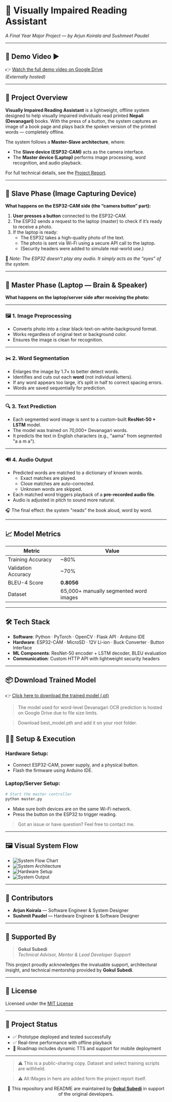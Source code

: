# 📘 Visually Impaired Reading Assistant  
_A Final Year Major Project — by Arjun Koirala and Sushmeet Paudel_

---

## 🎥 Demo Video ▶️  
👉 [Watch the full demo video on Google Drive](https://drive.google.com/your-video-link)  
_(Externally hosted)_

---

## 📌 Project Overview

**Visually Impaired Reading Assistant** is a lightweight, offline system designed to help visually impaired individuals read printed **Nepali (Devanagari)** books. With the press of a button, the system captures an image of a book page and plays back the spoken version of the printed words — completely offline.

The system follows a **Master-Slave architecture**, where:
- The **Slave device (ESP32-CAM)** acts as the camera interface.
- The **Master device (Laptop)** performs image processing, word recognition, and audio playback.

For full technical details, see the [Project Report](report.pdf).

---

## 🔁 Slave Phase (Image Capturing Device)

**What happens on the ESP32-CAM side (the “camera button” part):**

1. **User presses a button** connected to the ESP32-CAM.
2. The ESP32 sends a request to the laptop (master) to check if it’s ready to receive a photo.
3. If the laptop is ready:
   - The ESP32 takes a high-quality photo of the text.
   - The photo is sent via Wi-Fi using a secure API call to the laptop.
   - (Security headers were added to simulate real-world use.)

📝 *Note: The ESP32 doesn’t play any audio. It simply acts as the “eyes” of the system.*

---

## 🧠 Master Phase (Laptop — Brain & Speaker)

**What happens on the laptop/server side after receiving the photo:**

---

### 🖼️ 1. Image Preprocessing

- Converts photo into a clear black-text-on-white-background format.
- Works regardless of original text or background color.
- Ensures the image is clean for recognition.

---

### ✂️ 2. Word Segmentation

- Enlarges the image by 1.7× to better detect words.
- Identifies and cuts out each **word** (not individual letters).
- If any word appears too large, it’s split in half to correct spacing errors.
- Words are saved sequentially for prediction.

---

### 🔍 3. Text Prediction

- Each segmented word image is sent to a custom-built **ResNet-50 + LSTM** model.
- The model was trained on 70,000+ Devanagari words.
- It predicts the text in English characters (e.g., "aama" from segmented "a a m a").

---

### 🔊 4. Audio Output

- Predicted words are matched to a dictionary of known words.
  - Exact matches are played.
  - Close matches are auto-corrected.
  - Unknown words are skipped.
- Each matched word triggers playback of a **pre-recorded audio file**.
- Audio is adjusted in pitch to sound more natural.

🎧 The final effect: the system "reads" the book aloud, word by word.

---

## 📈 Model Metrics

| Metric | Value |
|--------|-------|
| Training Accuracy | ~80% |
| Validation Accuracy | ~70% |
| BLEU-4 Score | **0.8056** |
| Dataset | 65,000+ manually segmented word images |

---

## 🛠️ Tech Stack

- **Software**: Python · PyTorch · OpenCV · Flask API · Arduino IDE  
- **Hardware**: ESP32-CAM · MicroSD · 12V Li-ion · Buck Converter · Button Interface  
- **ML Components**: ResNet-50 encoder + LSTM decoder, BLEU evaluation  
- **Communication**: Custom HTTP API with lightweight security headers  

---

## 📦 Download Trained Model

👉 [Click here to download the trained model (.pt)](https://drive.google.com/file/d/your-model-id/view?usp=sharing)


> The model used for word-level Devanagari OCR prediction is hosted on Google Drive due to file size limits.

> Download best_model.pth and add it on your root folder.


## 🧑‍💻 Setup & Execution

### Hardware Setup:
- Connect ESP32-CAM, power supply, and a physical button.
- Flash the firmware using Arduino IDE.

### Laptop/Server Setup:
```bash
# Start the master controller
python master.py
```
- Make sure both devices are on the same Wi-Fi network.
- Press the button on the ESP32 to trigger reading.

> Got an issue or have question? Feel free to contact me.
---


## 🖼️ Visual System Flow

- ![System Flow Chart](images/flowchart.png)
- ![System Architecture](images/architecture.png)
- ![Hardware Setup](images/hardware.png)
- ![System Output](images/output.png)

---

## 👥 Contributors

- **Arjun Koirala** — Software Engineer & System Designer  
- **Sushmit Paudel** — Hardware Engineer & Software Designer  

---

## 🤝 Supported By

> **Gokul Subedi**  
> _Technical Advisor, Mentor & Lead Developer Support_  

This project proudly acknowledges the invaluable support, architectural insight, and technical mentorship provided by **Gokul Subedi**.

---

## 🪪 License

Licensed under the [MIT License](https://opensource.org/licenses/MIT)

---

## 📌 Project Status

- ✅ Prototype deployed and tested successfully
- ✅ Real-time performance with offline playback
- 🔄 Roadmap includes dynamic TTS and support for mobile deployment

---

> ⚠️ This is a public-sharing copy. Dataset and select training scripts are withheld.

> ⚠️ All IMages in here are added form the project report itself.

<sub><p align="center">📘 This repository and README are maintained by <a href="https://github.com/MeSafal/" target="_blank"><u><strong>Gokul Subedi</strong></u></a> in support of the original developers.</p></sub>

